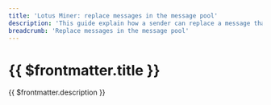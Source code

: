 ```yaml
---
title: 'Lotus Miner: replace messages in the message pool'
description: 'This guide explain how a sender can replace a message that is pending in the message pool.'
breadcrumb: 'Replace messages in the message pool'
---
```


# {{ $frontmatter.title }}

{{ $frontmatter.description }}
